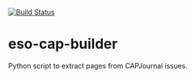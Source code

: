 [![Build Status](https://travis-ci.org/jmencisom/eso-cap-builder.svg?branch=master)](https://travis-ci.org/jmencisom/eso-cap-builder)

# eso-cap-builder
Python script to extract pages from CAPJournal issues.

